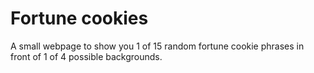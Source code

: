 # Fortune cookies

A small webpage to show you 1 of 15 random fortune cookie phrases in front of 1 of 4 possible backgrounds.
